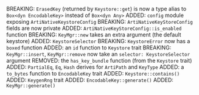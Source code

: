 BREAKING: `ErasedKey` (returned by `Keystore::get`) is now a type alias to
`Box<dyn EncodableKey>` instead of `Box<dyn Any>`
ADDED: `config` module exposing `ArtiNativeKeystoreConfig`
BREAKING: `ArtiNativeKeyStoreConfig` fields are now private
ADDED: `ArtiNativeKeyStoreConfig::is_enabled` function
BREAKING: `KeyMgr::new` takes an extra argument (the default keystore)
ADDED: `KeystoreSelector`
BREAKING: `KeystoreError` now has a `boxed` function
ADDED: an `id` function to `Keystore` trait
BREAKING: `KeyMgr::insert`, `KeyMgr::remove` now take an
`selector: KeystoreSelector` argument
REMOVED: the `has_key_bundle` function (from the `Keystore` trait)
ADDED: `PartialEq`, `Eq`, `Hash` derives for `ArtiPath` and `KeyType`
ADDED: a `to_bytes` function to `EncodableKey` trait
ADDED: `Keystore::contains()`
ADDED: `KeygenRng` trait
ADDED: `EncodableKey::generate()`
ADDED: `KeyMgr::generate()`
